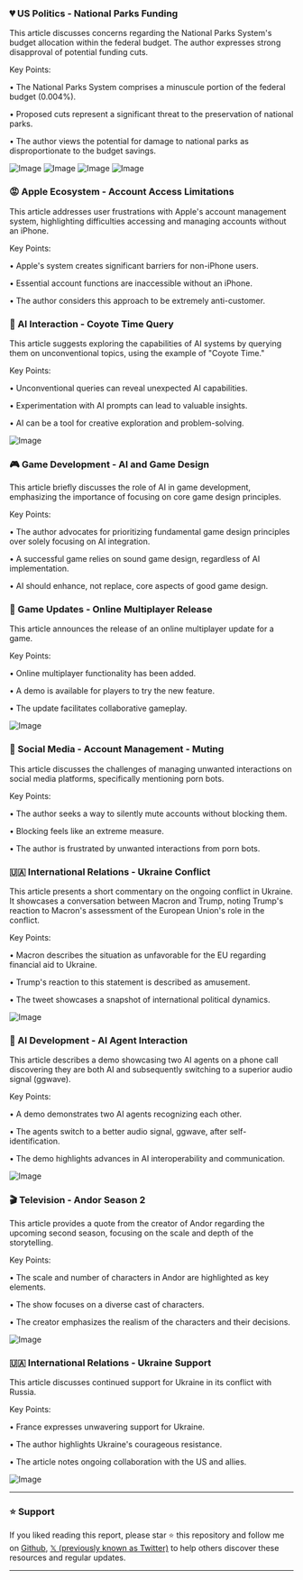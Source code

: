 ### 💔 US Politics - National Parks Funding

This article discusses concerns regarding the National Parks System's budget allocation within the federal budget.  The author expresses strong disapproval of potential funding cuts.

Key Points:

• The National Parks System comprises a minuscule portion of the federal budget (0.004%).


•  Proposed cuts represent a significant threat to the preservation of national parks.


• The author views the potential for damage to national parks as disproportionate to the budget savings.


![Image](https://pbs.twimg.com/media/Gkcp3DbXgAA92La?format=jpg&name=360x360)
![Image](https://pbs.twimg.com/media/Gkcp39gWQAAyTKn?format=jpg&name=360x360)
![Image](https://pbs.twimg.com/media/Gkcp5XtaoAAVqTN?format=jpg&name=360x360)
![Image](https://pbs.twimg.com/media/Gkcp6zUaoAEYOuE?format=jpg&name=360x360)



### 😡 Apple Ecosystem - Account Access Limitations

This article addresses user frustrations with Apple's account management system, highlighting difficulties accessing and managing accounts without an iPhone.

Key Points:

•  Apple's system creates significant barriers for non-iPhone users.


•  Essential account functions are inaccessible without an iPhone.


• The author considers this approach to be extremely anti-customer.



### 🤔 AI Interaction - Coyote Time Query

This article suggests exploring the capabilities of AI systems by querying them on unconventional topics, using the example of "Coyote Time."

Key Points:

•  Unconventional queries can reveal unexpected AI capabilities.


•  Experimentation with AI prompts can lead to valuable insights.


•  AI can be a tool for creative exploration and problem-solving.


![Image](https://pbs.twimg.com/ext_tw_video_thumb/1894206062099648512/pu/img/isWJwJL1GmrBkXSb.jpg)



### 🎮 Game Development - AI and Game Design

This article briefly discusses the role of AI in game development, emphasizing the importance of focusing on core game design principles.

Key Points:

•  The author advocates for prioritizing fundamental game design principles over solely focusing on AI integration.


•  A successful game relies on sound game design, regardless of AI implementation.


•  AI should enhance, not replace, core aspects of good game design.



### 🚀 Game Updates - Online Multiplayer Release

This article announces the release of an online multiplayer update for a game.

Key Points:

• Online multiplayer functionality has been added.


• A demo is available for players to try the new feature.


• The update facilitates collaborative gameplay.

![Image](https://pbs.twimg.com/media/GkmXl8EWkAAgq9M?format=png&name=small)


### 🚫 Social Media - Account Management - Muting

This article discusses the challenges of managing unwanted interactions on social media platforms, specifically mentioning porn bots.

Key Points:

• The author seeks a way to silently mute accounts without blocking them.


• Blocking feels like an extreme measure.


• The author is frustrated by unwanted interactions from porn bots.



### 🇺🇦 International Relations - Ukraine Conflict

This article presents a short commentary on the ongoing conflict in Ukraine.  It showcases a conversation between Macron and Trump, noting Trump's reaction to Macron's assessment of the European Union's role in the conflict.

Key Points:

• Macron describes the situation as unfavorable for the EU regarding financial aid to Ukraine.


• Trump's reaction to this statement is described as amusement.


• The tweet showcases a snapshot of international political dynamics.


![Image](https://pbs.twimg.com/ext_tw_video_thumb/1894107016815144960/pu/img/Tij5waRrviERsqKZ.jpg)



### 🤖 AI Development - AI Agent Interaction

This article describes a demo showcasing two AI agents on a phone call discovering they are both AI and subsequently switching to a superior audio signal (ggwave).

Key Points:

• A demo demonstrates two AI agents recognizing each other.


• The agents switch to a better audio signal, ggwave, after self-identification.


• The demo highlights advances in AI interoperability and communication.


![Image](https://pbs.twimg.com/ext_tw_video_thumb/1894055065834467328/pu/img/wJdBOWoyp9o05wG-.jpg)


### 🎬 Television - Andor Season 2

This article provides a quote from the creator of Andor regarding the upcoming second season, focusing on the scale and depth of the storytelling.

Key Points:

• The scale and number of characters in Andor are highlighted as key elements.


• The show focuses on a diverse cast of characters.


• The creator emphasizes the realism of the characters and their decisions.

![Image](https://pbs.twimg.com/media/GklXvqcW8AASqca?format=jpg&name=small)


### 🇺🇦 International Relations - Ukraine Support

This article discusses continued support for Ukraine in its conflict with Russia.

Key Points:

•  France expresses unwavering support for Ukraine.


•  The author highlights Ukraine's courageous resistance.


• The article notes ongoing collaboration with the US and allies.

![Image](https://pbs.twimg.com/media/GkkLtJvXYAAFll_?format=jpg&name=small)


---

### ⭐️ Support

If you liked reading this report, please star ⭐️ this repository and follow me on [Github](https://github.com/Drix10), [𝕏 (previously known as Twitter)](https://x.com/DRIX_10_) to help others discover these resources and regular updates.

---